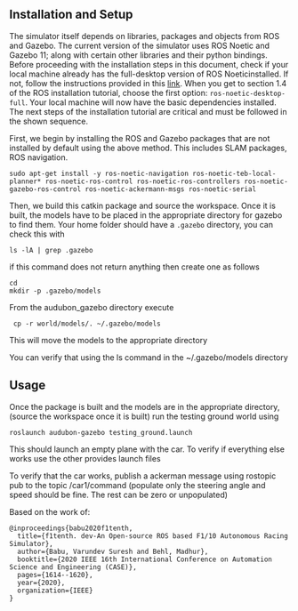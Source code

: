 

## Installation and Setup

The simulator itself depends on libraries, packages and objects from ROS and Gazebo. The current version of the simulator uses ROS Noetic and Gazebo 11; along with certain other libraries and their python bindings. Before proceeding with the installation steps in this document, check if your local machine already has the full-desktop version of ROS Noeticinstalled. If not, follow the instructions provided in this [link](http://wiki.ros.org/noetic/Installation/Ubuntu). When you get to section 1.4 of the ROS installation tutorial, choose the first option: `ros-noetic-desktop-full`. Your local machine will now have the basic dependencies installed. The next steps of the installation tutorial are critical and must be followed in the shown sequence.

First, we begin by installing the ROS and Gazebo packages that are not installed by default using the above method. This includes SLAM packages, ROS navigation.

```
sudo apt-get install -y ros-noetic-navigation ros-noetic-teb-local-planner* ros-noetic-ros-control ros-noetic-ros-controllers ros-noetic-gazebo-ros-control ros-noetic-ackermann-msgs ros-noetic-serial 
```

Then, we build this catkin package and source the workspace. Once it is built, the models have to be placed in the appropriate directory for gazebo to find them. 
Your home folder should have a ```.gazebo``` directory, you can check this with 
```
ls -lA | grep .gazebo   
```
if this command does not return anything then create one as follows
```
cd
mkdir -p .gazebo/models
```
From the audubon_gazebo directory execute 
```
 cp -r world/models/. ~/.gazebo/models
```
This will move the models to the appropriate directory

You can verify that using the ls command in the ~/.gazebo/models directory

## Usage
Once the package is built and the models are in the appropriate directory, (source the workspace once it is built) run the testing ground world using 
```
roslaunch audubon-gazebo testing_ground.launch 
```
This should launch an empty plane with the car. 
To verify if everything else works use the other provides launch files 

To verify that the car works, publish a ackerman message using rostopic pub to the topic /car1/command (populate only the steering angle and speed should be fine. The rest can be zero or unpopulated) 

Based on the work of:
```
@inproceedings{babu2020f1tenth,
  title={f1tenth. dev-An Open-source ROS based F1/10 Autonomous Racing Simulator},
  author={Babu, Varundev Suresh and Behl, Madhur},
  booktitle={2020 IEEE 16th International Conference on Automation Science and Engineering (CASE)},
  pages={1614--1620},
  year={2020},
  organization={IEEE}
}
```
